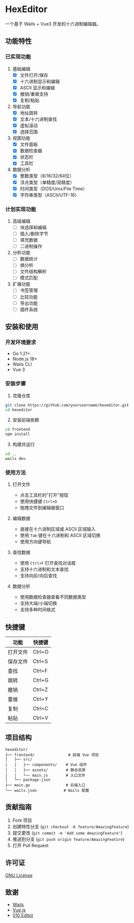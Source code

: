 # HexEditor

一个基于 Wails + Vue3 开发的十六进制编辑器。

## 功能特性

### 已实现功能
1. 基础编辑
   - [x] 文件打开/保存
   - [x] 十六进制显示和编辑
   - [x] ASCII 显示和编辑
   - [x] 撤销/重做支持
   - [x] 复制/粘贴

2. 导航功能
   - [x] 地址跳转
   - [x] 文本/十六进制查找
   - [x] 虚拟滚动
   - [x] 选择范围

3. 视图功能
   - [x] 文件面板
   - [x] 数据检查器
   - [x] 状态栏
   - [x] 工具栏

4. 数据分析
   - [x] 整数类型（8/16/32/64位）
   - [x] 浮点类型（单精度/双精度）
   - [x] 时间类型（DOS/Unix/File Time）
   - [x] 字符串类型（ASCII/UTF-16）

### 计划实现功能
1. 高级编辑
   - [ ] 块选择和编辑
   - [ ] 插入/删除字节
   - [ ] 填充数据
   - [ ] 二进制操作

2. 分析功能
   - [ ] 数据统计
   - [ ] 熵分析
   - [ ] 文件结构解析
   - [ ] 模式匹配

3. 扩展功能
   - [ ] 书签管理
   - [ ] 比较功能
   - [ ] 导出功能
   - [ ] 插件系统

## 安装和使用

### 开发环境要求
- Go 1.21+
- Node.js 18+
- Wails CLI
- Vue 3

### 安装步骤

1. 克隆仓库

```bash
git clone https://github.com/yourusername/hexeditor.git
cd hexeditor
```

2. 安装前端依赖
```bash
cd frontend
npm install
```

3. 构建并运行
```bash
cd ..
wails dev
```

### 使用方法

1. 打开文件
   - 点击工具栏的"打开"按钮
   - 使用快捷键 `Ctrl+O`
   - 拖拽文件到编辑器窗口

2. 编辑数据
   - 直接在十六进制区域或 ASCII 区域输入
   - 使用 `Tab` 键在十六进制和 ASCII 区域切换
   - 使用方向键导航

3. 查找数据
   - 使用 `Ctrl+F` 打开查找对话框
   - 支持十六进制和文本查找
   - 支持向前/向后查找

4. 数据分析
   - 使用数据检查器查看不同数据类型
   - 支持大端/小端切换
   - 支持多种时间格式

## 快捷键

| 功能 | 快捷键 |
|------|--------|
| 打开文件 | Ctrl+O |
| 保存文件 | Ctrl+S |
| 查找 | Ctrl+F |
| 跳转 | Ctrl+G |
| 撤销 | Ctrl+Z |
| 重做 | Ctrl+Y |
| 复制 | Ctrl+C |
| 粘贴 | Ctrl+V |

## 项目结构

```
hexeditor/
├── frontend/               # 前端 Vue 项目
│   ├── src/
│   │   ├── components/    # Vue 组件
│   │   ├── assets/        # 静态资源
│   │   └── main.js        # 入口文件
│   └── package.json
├── main.go                # 后端入口
└── wails.json            # Wails 配置
```

## 贡献指南

1. Fork 项目
2. 创建特性分支 (`git checkout -b feature/AmazingFeature`)
3. 提交更改 (`git commit -m 'Add some AmazingFeature'`)
4. 推送到分支 (`git push origin feature/AmazingFeature`)
5. 打开 Pull Request

## 许可证

[GNU License](LICENSE)

## 致谢

- [Wails](https://wails.io/)
- [Vue.js](https://vuejs.org/)
- [010 Editor](https://www.sweetscape.com/010editor/)
